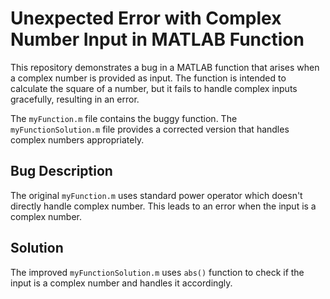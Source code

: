 # Unexpected Error with Complex Number Input in MATLAB Function
This repository demonstrates a bug in a MATLAB function that arises when a complex number is provided as input.  The function is intended to calculate the square of a number, but it fails to handle complex inputs gracefully, resulting in an error.

The `myFunction.m` file contains the buggy function.  The `myFunctionSolution.m` file provides a corrected version that handles complex numbers appropriately.

## Bug Description
The original `myFunction.m` uses standard power operator which doesn't directly handle complex number.  This leads to an error when the input is a complex number.

## Solution
The improved `myFunctionSolution.m` uses `abs()` function to check if the input is a complex number and handles it accordingly. 
